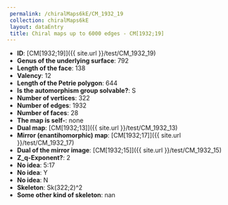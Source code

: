 ```yaml
--- 
 permalink: /chiralMaps6kE/CM_1932_19 
 collection: chiralMaps6kE
 layout: dataEntry
 title: Chiral maps up to 6000 edges - CM[1932;19]
---
```


- **ID**: [CM[1932;19]]({{ site.url }}/test/CM_1932_19)
- **Genus of the underlying surface**: 792
- **Length of the face**: 138
- **Valency**: 12
- **Length of the Petrie polygon**: 644
- **Is the automorphism group solvable?**: S
- **Number of vertices**: 322
- **Number of edges**: 1932
- **Number of faces**: 28
- **The map is self-**: none
- **Dual map**: [CM[1932;13]]({{ site.url }}/test/CM_1932_13)
- **Mirror (enantihomorphic) map**: [CM[1932;17]]({{ site.url }}/test/CM_1932_17)
- **Dual of the mirror image**: [CM[1932;15]]({{ site.url }}/test/CM_1932_15)
- **Z_q-Exponent?**: 2
- **No idea**:  5:17
- **No idea**: Y
- **No idea**: N
- **Skeleton**: Sk(322;2)^2
- **Some other kind of skeleton**: nan
